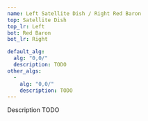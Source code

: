 ```yaml
---
name: Left Satellite Dish / Right Red Baron
top: Satellite Dish
top_lr: Left
bot: Red Baron
bot_lr: Right

default_alg:
  alg: "0,0/"
  description: TODO
other_algs:
  -
    alg: "0,0/"
    description: TODO
---
```


Description TODO


